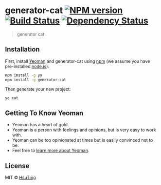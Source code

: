 # generator-cat [![NPM version][npm-image]][npm-url] [![Build Status][travis-image]][travis-url] [![Dependency Status][daviddm-image]][daviddm-url]
> generator cat

## Installation

First, install [Yeoman](http://yeoman.io) and generator-cat using [npm](https://www.npmjs.com/) (we assume you have pre-installed [node.js](https://nodejs.org/)).

```bash
npm install -g yo
npm install -g generator-cat
```

Then generate your new project:

```bash
yo cat
```

## Getting To Know Yeoman

 * Yeoman has a heart of gold.
 * Yeoman is a person with feelings and opinions, but is very easy to work with.
 * Yeoman can be too opinionated at times but is easily convinced not to be.
 * Feel free to [learn more about Yeoman](http://yeoman.io/).

## License

MIT © [HsuTing](hsuting.com)


[npm-image]: https://badge.fury.io/js/generator-cat.svg
[npm-url]: https://npmjs.org/package/generator-cat
[travis-image]: https://travis-ci.org/HsuTing/generator-cat.svg?branch=master
[travis-url]: https://travis-ci.org/HsuTing/generator-cat
[daviddm-image]: https://david-dm.org/HsuTing/generator-cat.svg?theme=shields.io
[daviddm-url]: https://david-dm.org/HsuTing/generator-cat
